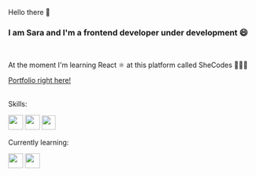 Hello there 👋

<h3>I am Sara and I'm a frontend developer under development 😄</h3>
<br />
<p>At the moment I'm learning React ⚛️ at this platform called SheCodes 👩🏼‍💻</p>
<a href= "https://saradias.netlify.app">Portfolio right here!</a>
<br />
<br />
<p>Skills:</p>
<div>
<img src="https://www.shecodes.io/assets/logos/technologies/html-0604a6b4c136a971d7ea5d7f5941216ae895093c636027fc3ac53297fea9a502.png" style="width:30px;height:30px;">
<img src="https://www.shecodes.io/assets/logos/technologies/css-c4554008372faa24096997403ee46f3347a87b8f1636cfb148109bac867c03bb.png" style="width:30px;height:30px;">
<img src="https://www.shecodes.io/assets/logos/technologies/javascript-66f17d0db91bf422711333a5899e3ce6e952071c8c7b747021029a41fbf42cd7.png" style="width:28px;height:29px;">
</div>
<p>Currently learning:</p>
<div>
<img src="https://upload.wikimedia.org/wikipedia/commons/thumb/a/a7/React-icon.svg/512px-React-icon.svg.png?20220125121207" style="width: 30px; height:30px;">
<img src="https://cdn3.iconfinder.com/data/icons/logos-and-brands-adobe/512/267_Python-512.png" style="width: 30px; height:30px;">
</div>
<!--

